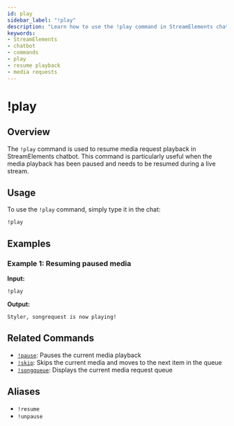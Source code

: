 ```yaml
---
id: play
sidebar_label: "!play"
description: "Learn how to use the !play command in StreamElements chatbot to resume paused media playback during your live streams."
keywords:
- StreamElements
- chatbot
- commands
- play
- resume playback
- media requests
---
```


# !play

## Overview

The `!play` command is used to resume media request playback in StreamElements chatbot. This command is particularly useful when the media playback has been paused and needs to be resumed during a live stream.

## Usage

To use the `!play` command, simply type it in the chat:

```
!play
```

## Examples

### Example 1: Resuming paused media

**Input:**
```
!play
```

**Output:**
```
Styler, songrequest is now playing!
```

## Related Commands

- [`!pause`](pause.md): Pauses the current media playback
- [`!skip`](skip.md): Skips the current media and moves to the next item in the queue
- [`!songqueue`](songqueue.md): Displays the current media request queue

## Aliases

- `!resume`
- `!unpause`
